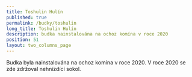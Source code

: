 ```yaml
---
title: Toshulin Hulín
published: true
permalink: /budky/toshulin
long_title: Toshulin Hulín
description: budka nainstalována na ochoz komína v roce 2020
position: 51
layout: two_columns_page
---
```

Budka byla nainstalována na ochoz komína v roce 2020. V roce 2020 se zde zdržoval nehnízdící sokol.
